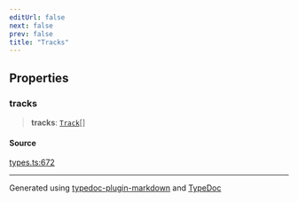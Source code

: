 ```yaml
---
editUrl: false
next: false
prev: false
title: "Tracks"
---
```


## Properties

### tracks

> **tracks**: [`Track`](/api/interfaces/track/)[]

#### Source

[types.ts:672](https://github.com/fostertheweb/spotify-web-sdk/blob/8d95f4b/src/types.ts#L672)

***

Generated using [typedoc-plugin-markdown](https://www.npmjs.com/package/typedoc-plugin-markdown) and [TypeDoc](https://typedoc.org/)
